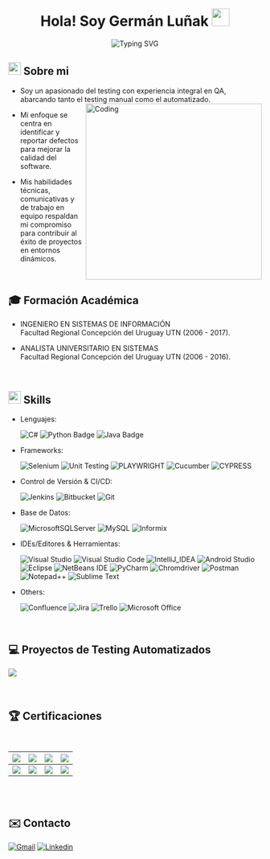 <h1 align="center">Hola! Soy Germán Luñak <img src="https://media.giphy.com/media/hvRJCLFzcasrR4ia7z/giphy.gif" width="35"></h1>

<div align="center">
  
![Typing SVG](https://readme-typing-svg.herokuapp.com?font=ROBOT&size=25&color=39FF14&background=000000&center=true&vCenter=true&width=490&lines=%3E+Welcome+to+my+GitHub+profile...!)

</div>



## <img src="https://c.tenor.com/NCRHhqkXrJYAAAAi/programmers-go-internet.gif" width="25">  <b>Sobre mi</b>

- Soy un apasionado del testing con experiencia integral en QA, <br>abarcando tanto el testing manual como el automatizado. <img align="right" alt="Coding" width="350" src="https://miro.medium.com/v2/resize:fit:828/format:webp/1*URVbNQirYASEkRkZPRSv4A.gif">

- Mi enfoque se centra en identificar y reportar defectos para mejorar la calidad del software. 

- Mis habilidades técnicas, comunicativas y de trabajo en equipo respaldan mi compromiso para contribuir al éxito de proyectos en entornos dinámicos.

<br>

## <b>🎓 Formación Académica</b>
- INGENIERO EN SISTEMAS DE INFORMACIÓN   <br>Facultad Regional Concepción del Uruguay UTN (2006 - 2017).

- ANALISTA UNIVERSITARIO EN SISTEMAS <br> Facultad Regional Concepción del Uruguay UTN (2006 - 2016).
<p align="center">

<br>

## <img src="https://media2.giphy.com/media/QssGEmpkyEOhBCb7e1/giphy.gif?cid=ecf05e47a0n3gi1bfqntqmob8g9aid1oyj2wr3ds3mg700bl&rid=giphy.gif" width ="25"><b> Skills</b>

<p align="center">

- Lenguajes:
    
    ![C#](https://img.shields.io/badge/C%23-239120?style=for-the-badge&logo=csharp=black&logoColor=white)
    ![Python Badge](https://img.shields.io/badge/Python-FFD43B?style=for-the-badge&logo=python&logoColor=black)
    ![Java Badge](https://img.shields.io/badge/java-%23ED8B00.svg?style=for-the-badge&logo=java&logoColor=white)
    
- Frameworks:

    ![Selenium](https://img.shields.io/badge/Selenium-43B02A?style=for-the-badge&logo=Selenium&logoColor=white)
    ![Unit Testing](https://img.shields.io/badge/UnitTesting-512BD4?style=for-the-badge&logo=dotnet&logoColor=white)
    ![PLAYWRIGHT](https://img.shields.io/badge/Playwright-45ba4b?style=for-the-badge&logo=Playwright&logoColor=white)
    ![Cucumber](https://img.shields.io/badge/Cucumber-43B02A?style=for-the-badge&logo=cucumber&logoColor=white)
    ![CYPRESS](https://img.shields.io/badge/Cypress-17202C?style=for-the-badge&logo=cypress&logoColor=white)
    


    
-  Control de Versión & CI/CD:

    ![Jenkins](https://img.shields.io/badge/Jenkins-D24939?style=for-the-badge&logo=Jenkins&logoColor=white)
    ![Bitbucket](https://img.shields.io/badge/bitbucket-%230047B3.svg?style=for-the-badge&logo=bitbucket&logoColor=white)
    ![Git](https://img.shields.io/badge/git-%23F05033.svg?style=for-the-badge&logo=git&logoColor=white)

    
-  Base de Datos:

    ![MicrosoftSQLServer](https://img.shields.io/badge/Microsoft%20SQL%20Sever-CC2927?style=for-the-badge&logo=microsoft%20sql%20server&logoColor=white) 
    ![MySQL](https://img.shields.io/badge/mysql-%2300f.svg?style=for-the-badge&logo=mysql&logoColor=white)
    ![Informix](https://img.shields.io/badge/Informix-239120?style=for-the-badge&logo=csharp=black&logoColor=white)

    
    
-  IDEs/Editores & Herramientas:

    ![Visual Studio](https://img.shields.io/badge/Visual_Studio-5C2D91?style=for-the-badge&logo=visual%20studio&logoColor=white)
    ![Visual Studio Code](https://img.shields.io/badge/Visual_Studio_Code-0078D4?style=for-the-badge&logo=visual%20studio%20code&logoColor=white)
    ![IntelliJ_IDEA](https://img.shields.io/badge/IntelliJ_IDEA-000000.svg?style=for-the-badge&logo=intellij-idea&logoColor=white)
    ![Android Studio](https://img.shields.io/badge/Android_Studio-3DDC84?style=for-the-badge&logo=android-studio&logoColor=white)
    ![Eclipse](https://img.shields.io/badge/Eclipse-2C2255?style=for-the-badge&logo=eclipse&logoColor=white)
    ![NetBeans IDE](https://img.shields.io/badge/NetBeansIDE-1B6AC6.svg?style=for-the-badge&logo=apache-netbeans-ide&logoColor=white)
    ![PyCharm](https://img.shields.io/badge/pycharm-143?style=for-the-badge&logo=pycharm&logoColor=black&color=black&labelColor=green)
    ![Chromdriver](https://img.shields.io/badge/Chromedriver-43B02A?style=for-the-badge&logo=google&logoColor=white)
    ![Postman](https://img.shields.io/badge/Postman-FF6C37?style=for-the-badge&logo=Postman&logoColor=white)
    ![Notepad++](https://img.shields.io/badge/Notepad++-90E59A.svg?style=for-the-badge&logo=notepad%2B%2B&logoColor=black)
    ![Sublime Text](https://img.shields.io/badge/sublime_text-%23575757.svg?style=for-the-badge&logo=sublime-text&logoColor=important)

    
-  Others:

    ![Confluence](https://img.shields.io/badge/confluence-%23172BF4.svg?style=for-the-badge&logo=confluence&logoColor=white)
    ![Jira](https://img.shields.io/badge/jira-%230A0FFF.svg?style=for-the-badge&logo=jira&logoColor=white)
    ![Trello](https://img.shields.io/badge/Trello-%23026AA7.svg?style=for-the-badge&logo=Trello&logoColor=white)
    ![Microsoft Office](https://img.shields.io/badge/Microsoft_Office-D83B01?style=for-the-badge&logo=microsoft-office&logoColor=white)

<br>
</p>

## <b>💻 Proyectos de Testing Automatizados</b>

<a href="https://github.com/germanluniak/Playwright-Python">
  <img align="center" src="https://github-readme-stats.vercel.app/api/pin/?username=germanluniak&repo=Playwright-Python&theme=tokyonight" />
</a>  
<br><br><br>



## <b> 🏆 Certificaciones</b>
<Br>
  
|[![](https://img.shields.io/badge/Curso%20Profesional%20de%20Testing-red?style=for-the-badge)](https://drive.google.com/file/d/1Poy48dEDj3OWa8VcheP4t_lgGiFuKOT4/view?pli=1)|[![](https://img.shields.io/badge/Curso%20QA%20Manual-blue?style=for-the-badge)](https://drive.google.com/file/d/1V5FTXcYYKnxJ6xgw4KszaRnov4YcGSf8/view?usp=drive_link)|[![](https://img.shields.io/badge/Selenium%20Automation-green?style=for-the-badge)](https://drive.google.com/file/d/1Beyq_idHLqGFUKYSo6ov4neWmjia3k1y/view?usp=drive_link)|[![](https://img.shields.io/badge/Curso%20Playwright%20con%20Python-orange?style=for-the-badge)](https://drive.google.com/file/d/15FaClcHE8LNfWyRGXjlHKmE5eVQqK9Yz/view?usp=drive_link)|
|---|---|---|---|
|[![](https://img.shields.io/badge/Curso%20Appium%20Mobile%20Testing-orange?style=for-the-badge)](https://drive.google.com/file/d/1zYjWBBZYX6-bRd1O0U01ZPQDQORs0WO3/view?usp=drive_link)|[![](https://img.shields.io/badge/Curso%20Automatizacion%20en%20Cypress-purple?style=for-the-badge)](https://drive.google.com/file/d/1TawmqzUp1nKNWm-XryMjya3C_aVktf_L/view?usp=drive_link)|[![](https://img.shields.io/badge/Curso%20Automatizacion%20en%20Katalon-red?style=for-the-badge)](https://drive.google.com/file/d/1jFB1h8-KbXYER5iU4_nC5kWrwYds1qsg/view?usp=drive_link)|[![](https://img.shields.io/badge/Curso%20de%20Automatizacion%20con%20Serenity-yellow?style=for-the-badge)](https://drive.google.com/file/d/15frf1yEjC2_5oyLCls9Eu-1t8PYeitd_/view?usp=drive_link)|
  
 

<Br>
  
<br>

## <b>✉️ Contacto</b>

[![Gmail](https://img.shields.io/badge/Gmail-D14836?style=for-the-badge&logo=gmail&logoColor=white)](mailto:germanluniak@gmail.com?subject=Feedback%20From%20Github&body=Hello)
[![Linkedin](https://img.shields.io/badge/LinkedIn-0077B5?style=for-the-badge&logo=linkedin&logoColor=white)](https://www.linkedin.com/in/german-lunak)
  
<br>

